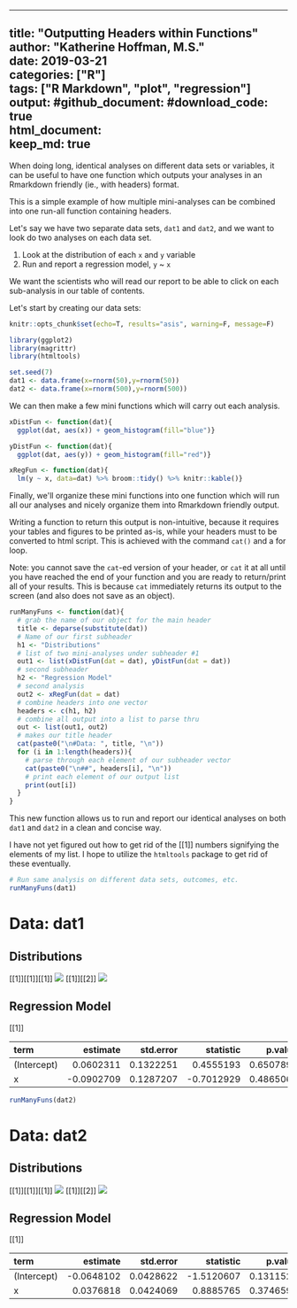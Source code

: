 ---	
title: "Outputting Headers within Functions"	
author: "Katherine Hoffman, M.S."	
date: 2019-03-21	
categories: ["R"]	
tags: ["R Markdown", "plot", "regression"] 	
output:	
  #github_document:	
  #download_code: true	
  html_document:	
    keep_md: true	 
 ---

<!-- **The code to create this document in Rmarkdown can be downloaded by clicking the upper right-hand corner button that says `Code`.** -->
When doing long, identical analyses on different data sets or variables, it can be useful to have one function which outputs your analyses in an Rmarkdown friendly (ie., with headers) format.

This is a simple example of how multiple mini-analyses can be combined into one run-all function containing headers.

Let's say we have two separate data sets, `dat1` and `dat2`, and we want to look do two analyses on each data set.

1.  Look at the distribution of each `x` and `y` variable
2.  Run and report a regression model, `y` ~ `x`

We want the scientists who will read our report to be able to click on each sub-analysis in our table of contents.

Let's start by creating our data sets:

``` r
knitr::opts_chunk$set(echo=T, results="asis", warning=F, message=F)

library(ggplot2)
library(magrittr)
library(htmltools)

set.seed(7)
dat1 <- data.frame(x=rnorm(50),y=rnorm(50))
dat2 <- data.frame(x=rnorm(500),y=rnorm(500))
```

We can then make a few mini functions which will carry out each analysis.

``` r
xDistFun <- function(dat){
  ggplot(dat, aes(x)) + geom_histogram(fill="blue")}

yDistFun <- function(dat){
  ggplot(dat, aes(y)) + geom_histogram(fill="red")}

xRegFun <- function(dat){
  lm(y ~ x, data=dat) %>% broom::tidy() %>% knitr::kable()}
```

Finally, we'll organize these mini functions into one function which will run all our analyses and nicely organize them into Rmarkdown friendly output.

Writing a function to return this output is non-intuitive, because it requires your tables and figures to be printed as-is, while your headers must to be converted to html script. This is achieved with the command `cat()` and a for loop.

Note: you cannot save the `cat`-ed version of your header, or `cat` it at all until you have reached the end of your function and you are ready to return/print all of your results. This is because `cat` immediately returns its output to the screen (and also does not save as an object).

``` r
runManyFuns <- function(dat){
  # grab the name of our object for the main header
  title <- deparse(substitute(dat)) 
  # Name of our first subheader
  h1 <- "Distributions" 
  # list of two mini-analyses under subheader #1
  out1 <- list(xDistFun(dat = dat), yDistFun(dat = dat))
  # second subheader
  h2 <- "Regression Model"
  # second analysis
  out2 <- xRegFun(dat = dat) 
  # combine headers into one vector
  headers <- c(h1, h2) 
  # combine all output into a list to parse thru
  out <- list(out1, out2) 
  # makes our title header
  cat(paste0("\n#Data: ", title, "\n")) 
  for (i in 1:length(headers)){ 
    # parse through each element of our subheader vector
    cat(paste0("\n##", headers[i], "\n")) 
    # print each element of our output list
    print(out[i])
  }
}
```

This new function allows us to run and report our identical analyses on both `dat1` and `dat2` in a clean and concise way.

I have not yet figured out how to get rid of the \[\[1\]\] numbers signifying the elements of my list. I hope to utilize the `htmltools` package to get rid of these eventually.

``` r
# Run same analysis on different data sets, outcomes, etc.
runManyFuns(dat1)
```

Data: dat1
==========

Distributions
-------------

\[\[1\]\]\[\[1\]\]\[\[1\]\] ![](headerFuns_blogpost_files/figure-markdown_github/unnamed-chunk-4-1.png) \[\[1\]\]\[\[2\]\] ![](headerFuns_blogpost_files/figure-markdown_github/unnamed-chunk-4-2.png)

Regression Model
----------------

\[\[1\]\]

| term        |    estimate|  std.error|   statistic|    p.value|
|:------------|-----------:|----------:|-----------:|----------:|
| (Intercept) |   0.0602311|  0.1322251|   0.4555193|  0.6507897|
| x           |  -0.0902709|  0.1287207|  -0.7012929|  0.4865065|

``` r
runManyFuns(dat2)
```

Data: dat2
==========

Distributions
-------------

\[\[1\]\]\[\[1\]\]\[\[1\]\] ![](headerFuns_blogpost_files/figure-markdown_github/unnamed-chunk-4-3.png) \[\[1\]\]\[\[2\]\] ![](headerFuns_blogpost_files/figure-markdown_github/unnamed-chunk-4-4.png)

Regression Model
----------------

\[\[1\]\]

| term        |    estimate|  std.error|   statistic|    p.value|
|:------------|-----------:|----------:|-----------:|----------:|
| (Intercept) |  -0.0648102|  0.0428622|  -1.5120607|  0.1311527|
| x           |   0.0376818|  0.0424069|   0.8885765|  0.3746597|
